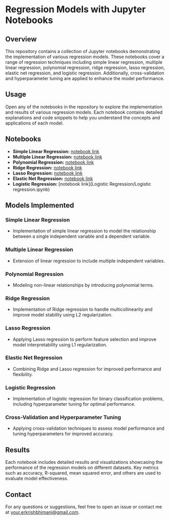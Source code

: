 # Regression Models with Jupyter Notebooks

## Overview

This repository contains a collection of Jupyter notebooks demonstrating the implementation of various regression models. These notebooks cover a range of regression techniques including simple linear regression, multiple linear regression, polynomial regression, ridge regression, lasso regression, elastic net regression, and logistic regression. Additionally, cross-validation and hyperparameter tuning are applied to enhance the model performance.



## Usage

Open any of the notebooks in the repository to explore the implementation and results of various regression models. Each notebook contains detailed explanations and code snippets to help you understand the concepts and applications of each model.

## Notebooks

- **Simple Linear Regression:** [notebook link](notebooks/simple_linear_regression.ipynb)
- **Multiple Linear Regression:** [notebook link](notebooks/multiple_linear_regression.ipynb)
- **Polynomial Regression:** [notebook link](notebooks/polynomial_regression.ipynb)
- **Ridge Regression:** [notebook link](notebooks/ridge_regression.ipynb)
- **Lasso Regression:** [notebook link](notebooks/lasso_regression.ipynb)
- **Elastic Net Regression:** [notebook link](notebooks/elastic_net_regression.ipynb)
- **Logistic Regression:** [notebook link](Logistic Regression/Logistic regression.ipynb)

## Models Implemented

### Simple Linear Regression
- Implementation of simple linear regression to model the relationship between a single independent variable and a dependent variable.

### Multiple Linear Regression
- Extension of linear regression to include multiple independent variables.

### Polynomial Regression
- Modeling non-linear relationships by introducing polynomial terms.

### Ridge Regression
- Implementation of Ridge regression to handle multicollinearity and improve model stability using L2 regularization.

### Lasso Regression
- Applying Lasso regression to perform feature selection and improve model interpretability using L1 regularization.

### Elastic Net Regression
- Combining Ridge and Lasso regression for improved performance and flexibility.

### Logistic Regression
- Implementation of logistic regression for binary classification problems, including hyperparameter tuning for optimal performance.

### Cross-Validation and Hyperparameter Tuning
- Applying cross-validation techniques to assess model performance and tuning hyperparameters for improved accuracy.

## Results

Each notebook includes detailed results and visualizations showcasing the performance of the regression models on different datasets. Key metrics such as accuracy, R-squared, mean squared error, and others are used to evaluate model effectiveness.


## Contact

For any questions or suggestions, feel free to open an issue or contact me at [your.erkrishbhimani@gmail.com](mailto:erkrishbhimani@gmail.com).

